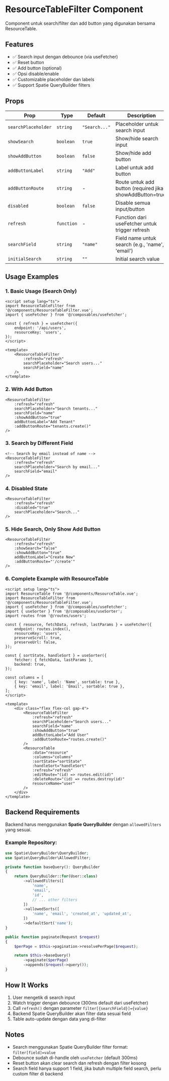 # ResourceTableFilter Component

Component untuk search/filter dan add button yang digunakan bersama ResourceTable.

## Features

- ✅ Search input dengan debounce (via useFetcher)
- ✅ Reset button
- ✅ Add button (optional)
- ✅ Opsi disable/enable
- ✅ Customizable placeholder dan labels
- ✅ Support Spatie QueryBuilder filters

## Props

| Prop | Type | Default | Description |
|------|------|---------|-------------|
| `searchPlaceholder` | `string` | `"Search..."` | Placeholder untuk search input |
| `showSearch` | `boolean` | `true` | Show/hide search input |
| `showAddButton` | `boolean` | `false` | Show/hide add button |
| `addButtonLabel` | `string` | `"Add"` | Label untuk add button |
| `addButtonRoute` | `string` | - | Route untuk add button (required jika showAddButton=true) |
| `disabled` | `boolean` | `false` | Disable semua input/button |
| `refresh` | `function` | - | Function dari useFetcher untuk trigger refresh |
| `searchField` | `string` | `"name"` | Field name untuk search (e.g., 'name', 'email') |
| `initialSearch` | `string` | `""` | Initial search value |

## Usage Examples

### 1. Basic Usage (Search Only)

```vue
<script setup lang="ts">
import ResourceTableFilter from '@/components/ResourceTableFilter.vue';
import { useFetcher } from '@/composables/useFetcher';

const { refresh } = useFetcher({
    endpoint: '/api/users',
    resourceKey: 'users',
});
</script>

<template>
    <ResourceTableFilter
        :refresh="refresh"
        searchPlaceholder="Search users..."
        searchField="name"
    />
</template>
```

### 2. With Add Button

```vue
<ResourceTableFilter
    :refresh="refresh"
    searchPlaceholder="Search tenants..."
    searchField="name"
    :showAddButton="true"
    addButtonLabel="Add Tenant"
    :addButtonRoute="tenants.create()"
/>
```

### 3. Search by Different Field

```vue
<!-- Search by email instead of name -->
<ResourceTableFilter
    :refresh="refresh"
    searchPlaceholder="Search by email..."
    searchField="email"
/>
```

### 4. Disabled State

```vue
<ResourceTableFilter
    :refresh="refresh"
    :disabled="true"
    searchPlaceholder="Search..."
/>
```

### 5. Hide Search, Only Show Add Button

```vue
<ResourceTableFilter
    :refresh="refresh"
    :showSearch="false"
    :showAddButton="true"
    addButtonLabel="Create New"
    :addButtonRoute="'/create'"
/>
```

### 6. Complete Example with ResourceTable

```vue
<script setup lang="ts">
import ResourceTable from '@/components/ResourceTable.vue';
import ResourceTableFilter from '@/components/ResourceTableFilter.vue';
import { useFetcher } from '@/composables/useFetcher';
import { useSorter } from '@/composables/useSorter';
import routes from '@/routes/users';

const { resource, fetchData, refresh, lastParams } = useFetcher({
    endpoint: routes.index(),
    resourceKey: 'users',
    preserveScroll: true,
    preserveUrl: false,
});

const { sortState, handleSort } = useSorter({
    fetcher: { fetchData, lastParams },
    backend: true,
});

const columns = [
    { key: 'name', label: 'Name', sortable: true },
    { key: 'email', label: 'Email', sortable: true },
];
</script>

<template>
    <div class="flex flex-col gap-4">
        <ResourceTableFilter
            :refresh="refresh"
            searchPlaceholder="Search users..."
            searchField="name"
            :showAddButton="true"
            addButtonLabel="Add User"
            :addButtonRoute="routes.create()"
        />
        <ResourceTable
            :data="resource"
            :columns="columns"
            :sortState="sortState"
            :handleSort="handleSort"
            :refresh="refresh"
            :editRoute="(id) => routes.edit(id)"
            :deleteRoute="(id) => routes.destroy(id)"
            resourceName="user"
        />
    </div>
</template>
```

## Backend Requirements

Backend harus menggunakan **Spatie QueryBuilder** dengan `allowedFilters` yang sesuai.

### Example Repository:

```php
use Spatie\QueryBuilder\QueryBuilder;
use Spatie\QueryBuilder\AllowedFilter;

private function baseQuery(): QueryBuilder
{
    return QueryBuilder::for(User::class)
        ->allowedFilters([
            'name',
            'email',
            'id',
            // ... other filters
        ])
        ->allowedSorts([
            'name', 'email', 'created_at', 'updated_at',
        ])
        ->defaultSort('name');
}

public function paginate(Request $request)
{
    $perPage = $this->pagination->resolvePerPage($request);

    return $this->baseQuery()
        ->paginate($perPage)
        ->appends($request->query());
}
```

## How It Works

1. User mengetik di search input
2. Watch trigger dengan debounce (300ms default dari useFetcher)
3. Call `refresh()` dengan parameter `filter[{searchField}]={value}`
4. Backend Spatie QueryBuilder akan filter data sesuai field
5. Table auto-update dengan data yang di-filter

## Notes

- Search menggunakan Spatie QueryBuilder filter format: `filter[field]=value`
- Debounce sudah di-handle oleh `useFetcher` (default 300ms)
- Reset button akan clear search dan refresh dengan filter kosong
- Search field hanya support 1 field, jika butuh multiple field search, perlu custom filter di backend
